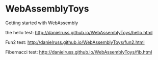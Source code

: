 # WebAssemblyToys

Getting started with WebAssembly

the hello test:
http://danielruss.github.io/WebAssemblyToys/hello.html

Fun2 test:
http://danielruss.github.io/WebAssemblyToys/fun2.html

Fibernacci test:
http://danielruss.github.io/WebAssemblyToys/fib.html
